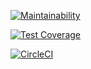 [![Maintainability](https://api.codeclimate.com/v1/badges/8ff1b518d9455735db7b/maintainability)](https://codeclimate.com/github/configrd/configrd-service/maintainability)

[![Test Coverage](https://api.codeclimate.com/v1/badges/8ff1b518d9455735db7b/test_coverage)](https://codeclimate.com/github/configrd/configrd-service/test_coverage)

[![CircleCI](https://circleci.com/gh/configrd/configrd-core.svg?style=svg)](https://circleci.com/gh/configrd/configrd-core)
